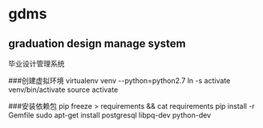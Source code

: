 # gdms
## graduation design manage system
毕业设计管理系统

###创建虚拟环境
virtualenv venv --python=python2.7
ln -s activate venv/bin/activate
source activate

###安装依赖包
pip freeze > requirements && cat requirements
pip install -r Gemfile
sudo apt-get install postgresql libpq-dev python-dev

